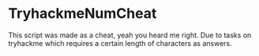 # TryhackmeNumCheat
This script was made as a cheat, yeah you heard me right. Due to tasks on tryhackme which requires a certain length of characters as answers.
